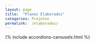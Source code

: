 ```yaml
---
layout: page
title:  "Planos Elaborados"
categories: Projetos
permalink:  /elaborados/
---
```


<div>{% include accordions-carousels.html %}</div>